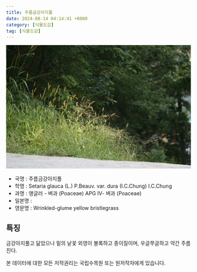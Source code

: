 ```yaml
---
title: 주름금강아지풀
date: 2024-08-14 04:14:41 +0800
category: [식물도감]
tag: [식물도감]
---
```




![주름금강아지풀](/assets/img/fileUpload/plants/basic/Gramineae/Setaria/22015/1_th2.jpg)
- 국명 : 주름금강아지풀
- 학명 : Setaria glauca (L.) P.Beauv. var. dura (I.C.Chung) I.C.Chung
- 과명 : 앵글러 - 벼과 (Poaceae) APG Ⅳ- 벼과 (Poaceae)
- 일본명 : 
- 영문명 : Wrinkled-glume yellow bristlegrass


## 특징
금강아지풀고 닮았으나 밑의 낱꽃 외영이 볼록하고 종이질이며, 우글쭈글하고 약간 주름진다.






본 데이터에 대한 모든 저작권리는 국립수목원 또는 원저작자에게 있습니다.
